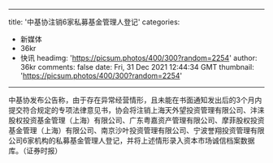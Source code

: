 
---
title: '中基协注销6家私募基金管理人登记'
categories: 
 - 新媒体
 - 36kr
 - 快讯
headimg: 'https://picsum.photos/400/300?random=2254'
author: 36kr
comments: false
date: Fri, 31 Dec 2021 12:44:34 GMT
thumbnail: 'https://picsum.photos/400/300?random=2254'
---

<div>   
中基协发布公告称，由于存在异常经营情形，且未能在书面通知发出后的3个月内提交符合规定的专项法律意见书，协会将注销上海天外望投资管理有限公司、沣涞股权投资基金管理（上海）有限公司、广东粤嘉资产管理有限公司、摩菲股权投资基金管理（上海）有限公司、南京沙叶投资管理有限公司、宁波誉翔投资管理有限公司6家机构的私募基金管理人登记，并将上述情形录入资本市场诚信档案数据库。（证券时报）  
</div>
            